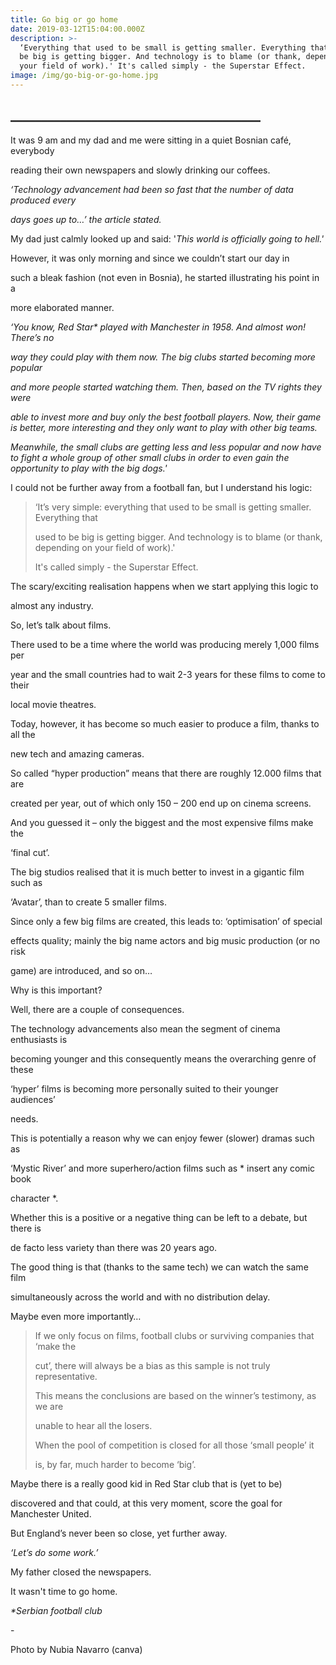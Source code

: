 ```yaml
---
title: Go big or go home
date: 2019-03-12T15:04:00.000Z
description: >-
  ‘Everything that used to be small is getting smaller. Everything that used to
  be big is getting bigger. And technology is to blame (or thank, depending on
  your field of work).' It's called simply - the Superstar Effect.
image: /img/go-big-or-go-home.jpg
---
```

## \_\_\_\_\_\_\_\_\_\_\_\_\_\_\_\_\_\_\_\_\_\_\_\_\_\_\_\_\_\_\_\_\_\_\_\_\_\_\_\_

It was 9 am and my dad and me were sitting in a quiet Bosnian café, everybody

reading their own newspapers and slowly drinking our coffees.

_‘Technology advancement had been so fast that the number of data produced every_

_days goes up to…’ the article stated._

My dad just calmly looked up and said: '_This world is officially going to hell.'_

However, it was only morning and since we couldn’t start our day in

such a bleak fashion (not even in Bosnia), he started illustrating his point in a

more elaborated manner.

_‘You know, Red Star* played with Manchester in 1958. And almost won! There’s no_

_way they could play with them now. The big clubs started becoming more popular_

_and more people started watching them. Then, based on the TV rights they were_

_able to invest more and buy only the best football players. Now, their game is better, more interesting and they only want to play with other big teams._

_Meanwhile, the small clubs are getting less and less popular and now have to fight a whole group of other small clubs in order to even gain the opportunity to play with the big dogs.'_

I could not be further away from a football fan, but I understand his logic:

> ‘It’s very simple: everything that used to be small is getting smaller. Everything that
>
> used to be big is getting bigger. And technology is to blame (or thank, depending on your field of work).' 
>
> It's called simply - the Superstar Effect.

The scary/exciting realisation happens when we start applying this logic to

almost any industry.

So, let’s talk about films.

There used to be a time where the world was producing merely 1,000 films per

year and the small countries had to wait 2-3 years for these films to come to their

local movie theatres.

Today, however, it has become so much easier to produce a film, thanks to all the

new tech and amazing cameras.

So called “hyper production” means that there are roughly 12.000 films that are

created per year, out of which only 150 – 200 end up on cinema screens.

And you guessed it – only the biggest and the most expensive films make the

‘final cut’.

The big studios realised that it is much better to invest in a gigantic film such as

‘Avatar’, than to create 5 smaller films.

Since only a few big films are created, this leads to: ‘optimisation’ of special

effects quality; mainly the big name actors and big music production (or no risk

game) are introduced, and so on…

Why is this important?

Well, there are a couple of consequences.

The technology advancements also mean the segment of cinema enthusiasts is

becoming younger and this consequently means the overarching genre of these

‘hyper’ films is becoming more personally suited to their younger audiences’

needs.

This is potentially a reason why we can enjoy fewer (slower) dramas such as

‘Mystic River’ and more superhero/action films such as * insert any comic book

character *.

Whether this is a positive or a negative thing can be left to a debate, but there is

de facto less variety than there was 20 years ago.

The good thing is that (thanks to the same tech) we can watch the same film

simultaneously across the world and with no distribution delay.

Maybe even more importantly…

> If we only focus on films, football clubs or surviving companies that ‘make the
>
> cut’, there will always be a bias as this sample is not truly representative.
>
> This means the conclusions are based on the winner’s testimony, as we are
>
> unable to hear all the losers.
>
> When the pool of competition is closed for all those ‘small people’ it
>
> is, by far, much harder to become ‘big’.

Maybe there is a really good kid in Red Star club that is (yet to be)

discovered and that could, at this very moment, score the goal for Manchester United.

But England’s never been so close, yet further away.

_‘Let’s do some work.’_

My father closed the newspapers.

It wasn't time to go home.

_\*Serbian football club_

\-

Photo by Nubia Navarro (canva)
